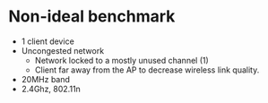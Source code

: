 # Non-ideal benchmark

- 1 client device
- Uncongested network
    -  Network locked to a mostly unused channel (1)
    - Client far away from the AP to decrease wireless link quality.
- 20MHz band
- 2.4Ghz, 802.11n

